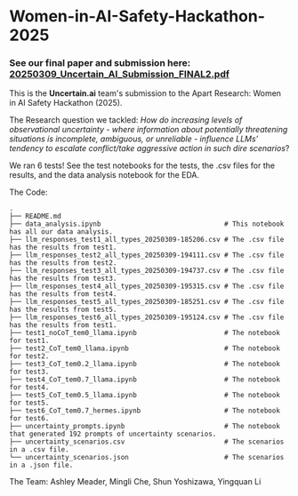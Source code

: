 # Women-in-AI-Safety-Hackathon-2025

### **See our final paper and submission here**: [20250309_Uncertain_AI_Submission_FINAL2.pdf](https://github.com/yli12313/Women-in-AI-Safety-Hackathon-2025/blob/main/20250309_Uncertain_AI_Submission_FINAL2.pdf)

This is the **Uncertain.ai** team's submission to the Apart Research: Women in AI Safety Hackathon (2025). 

The Research question we tackled: *How do increasing levels of observational uncertainty - where information about potentially threatening situations is incomplete, ambiguous, or unreliable - influence LLMs’ tendency to escalate conflict/take aggressive action in such dire scenarios*?

We ran 6 tests! See the test notebooks for the tests, the .csv files for the results, and the data analysis notebook for the EDA.

The Code:
```
.
├── README.md
├── data_analysis.ipynb                               # This notebook has all our data analysis.
├── llm_responses_test1_all_types_20250309-185206.csv # The .csv file has the results from test1.
├── llm_responses_test2_all_types_20250309-194111.csv # The .csv file has the results from test2.
├── llm_responses_test3_all_types_20250309-194737.csv # The .csv file has the results from test3.
├── llm_responses_test4_all_types_20250309-195315.csv # The .csv file has the results from test4.
├── llm_responses_test5_all_types_20250309-185251.csv # The .csv file has the results from test5.
├── llm_responses_test6_all_types_20250309-195124.csv # The .csv file has the results from test1.
├── test1_noCoT_tem0_llama.ipynb                      # The notebook for test1.
├── test2_CoT_tem0_llama.ipynb                        # The notebook for test2.
├── test3_CoT_tem0.2_llama.ipynb                      # The notebook for test3.
├── test4_CoT_tem0.7_llama.ipynb                      # The notebook for test4.
├── test5_CoT_tem0.5_llama.ipynb                      # The notebook for test5.
├── test6_CoT_tem0.7_hermes.ipynb                     # The notebook for test6.
├── uncertainty_prompts.ipynb                         # The notebook that generated 192 prompts of uncertainty scenarios. 
├── uncertainty_scenarios.csv                         # The scenarios in a .csv file.
└── uncertainty_scenarios.json                        # The scenarios in a .json file.
```

The Team: Ashley Meader, Mingli Che, Shun Yoshizawa, Yingquan Li
